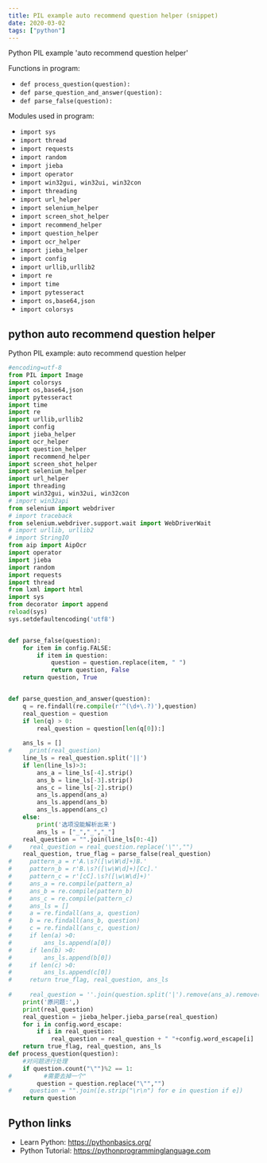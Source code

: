 ```yaml
---
title: PIL example auto recommend question helper (snippet)
date: 2020-03-02
tags: ["python"]
---
```

Python PIL example 'auto recommend question helper'

Functions in program: 
* `def process_question(question):`
* `def parse_question_and_answer(question):`
* `def parse_false(question):`

Modules used in program: 
* `import sys`
* `import thread`
* `import requests`
* `import random`
* `import jieba`
* `import operator`
* `import win32gui, win32ui, win32con`
* `import threading`
* `import url_helper`
* `import selenium_helper`
* `import screen_shot_helper`
* `import recommend_helper`
* `import question_helper`
* `import ocr_helper`
* `import jieba_helper`
* `import config`
* `import urllib,urllib2`
* `import re`
* `import time`
* `import pytesseract`
* `import os,base64,json`
* `import colorsys`

## python auto recommend question helper

Python PIL example: auto recommend question helper

```python
#encoding=utf-8
from PIL import Image
import colorsys
import os,base64,json
import pytesseract
import time
import re
import urllib,urllib2
import config
import jieba_helper
import ocr_helper
import question_helper
import recommend_helper
import screen_shot_helper
import selenium_helper
import url_helper
import threading
import win32gui, win32ui, win32con
# import win32api
from selenium import webdriver
# import traceback
from selenium.webdriver.support.wait import WebDriverWait
# import urllib, urllib2
# import StringIO 
from aip import AipOcr
import operator
import jieba
import random
import requests
import thread
from lxml import html
import sys
from decorator import append
reload(sys) 
sys.setdefaultencoding('utf8')


def parse_false(question):
    for item in config.FALSE:
        if item in question:
            question = question.replace(item, " ")
            return question, False
    return question, True


def parse_question_and_answer(question):
    q = re.findall(re.compile(r'^(\d+\.?)'),question)
    real_question = question
    if len(q) > 0: 
        real_question = question[len(q[0]):]
    
    ans_ls = []
#     print(real_question)
    line_ls = real_question.split('||')
    if len(line_ls)>3:
        ans_a = line_ls[-4].strip()
        ans_b = line_ls[-3].strip()
        ans_c = line_ls[-2].strip()
        ans_ls.append(ans_a)
        ans_ls.append(ans_b)
        ans_ls.append(ans_c)
    else:
        print('选项没能解析出来')
        ans_ls = ["_","_","_"]
    real_question = "".join(line_ls[0:-4])
#     real_question = real_question.replace('\"',"")
    real_question, true_flag = parse_false(real_question)
#     pattern_a = r'A.\s?([\w\W\d]+)B.'
#     pattern_b = r'B.\s?([\w\W\d]+)[Cc].'
#     pattern_c = r'[cC].\s?([\w\W\d]+)'
#     ans_a = re.compile(pattern_a)
#     ans_b = re.compile(pattern_b)
#     ans_c = re.compile(pattern_c)
#     ans_ls = []
#     a = re.findall(ans_a, question)
#     b = re.findall(ans_b, question)
#     c = re.findall(ans_c, question)
#     if len(a) >0:
#         ans_ls.append(a[0])
#     if len(b) >0:
#         ans_ls.append(b[0])
#     if len(c) >0:
#         ans_ls.append(c[0])
#     return true_flag, real_question, ans_ls
    
#     real_question = ''.join(question.split('|').remove(ans_a).remove(ans_b).remove(ans_c))
    print('原问题:',)
    print(real_question)
    real_question = jieba_helper.jieba_parse(real_question)
    for i in config.word_escape:
        if i in real_question:
            real_question = real_question + " "+config.word_escape[i]
    return true_flag, real_question, ans_ls
def process_question(question):
    #对问题进行处理
    if question.count("\"")%2 == 1:
#         #需要去掉一个"
        question = question.replace("\"","")     
#     question = "".join([e.strip("\r\n") for e in question if e])
    return question

```

## Python links

- Learn Python: https://pythonbasics.org/
- Python Tutorial: https://pythonprogramminglanguage.com
